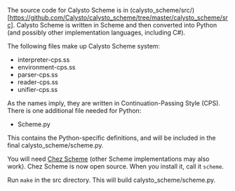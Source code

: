 The source code for Calysto Scheme is in (calysto_scheme/src/)[https://github.com/Calysto/calysto_scheme/tree/master/calysto_scheme/src]. Calysto Scheme is written in Scheme and then converted into Python (and possibly other implementation languages, including C#).

The following files make up Calysto Scheme system:

* interpreter-cps.ss
* environment-cps.ss
* parser-cps.ss
* reader-cps.ss
* unifier-cps.ss

As the names imply, they are written in Continuation-Passing Style (CPS). There is one additional file needed for Python: 

* Scheme.py

This contains the Python-specific definitions, and will be included in the final calysto_scheme/scheme.py.

You will need [Chez Scheme](https://github.com/cisco/ChezScheme) (other Scheme implementations may also work). Chez Scheme is now open source. When you install it, call it `scheme`.

Run `make` in the src directory. This will build calysto_scheme/scheme.py.
